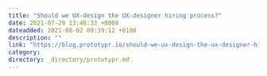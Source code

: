 ```yaml
---
title: "Should we UX-design the UX-designer hiring process?"
date: 2021-07-29 13:48:33 +0000
dateadded: 2021-08-02 09:39:12 +0100
description: ""
link: "https://blog.prototypr.io/should-we-ux-design-the-ux-designer-hiring-process-65272683b1e?source=rss----eb297ea1161a---4"
category:
directory: _directory/prototypr.md
---
```

